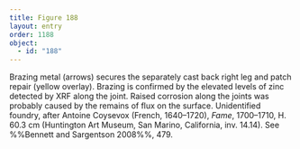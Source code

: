 ```yaml
---
title: Figure 188
layout: entry
order: 1188
object:
  - id: "188"
---
```


Brazing metal (arrows) secures the separately cast back right leg and patch repair (yellow overlay). Brazing is confirmed by the elevated levels of zinc detected by XRF along the joint. Raised corrosion along the joints was probably caused by the remains of flux on the surface. Unidentified foundry, after Antoine Coysevox (French, 1640–1720), *Fame*, 1700–1710, H. 60.3 cm (Huntington Art Museum, San Marino, California, inv. 14.14). See %%Bennett and Sargentson 2008%%, 479.
